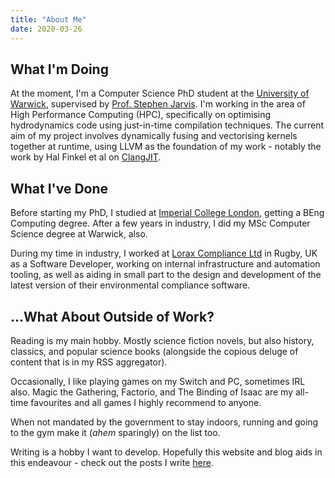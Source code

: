 ```yaml
---
title: "About Me"
date: 2020-03-26
---
```


## What I'm Doing

At the moment, I'm a Computer Science PhD student at the [University of Warwick](https://warwick.ac.uk), supervised by [Prof. Stephen Jarvis](https://warwick.ac.uk/fac/sci/dcs/people/stephen_jarvis/). I'm working in the area of High Performance Computing (HPC), specifically on optimising hydrodynamics code using just-in-time compilation techniques. The current aim of my project involves dynamically fusing and vectorising kernels together at runtime, using LLVM as the foundation of my work - notably the work by Hal Finkel et al on [ClangJIT](https://arxiv.org/abs/1904.08555).

## What I've Done

Before starting my PhD, I studied at [Imperial College London](https://www.imperial.ac.uk), getting a BEng Computing degree. After a few years in industry, I did my MSc Computer Science degree at Warwick, also.

During my time in industry, I worked at [Lorax Compliance Ltd](https://www.loraxcompliance.com/) in Rugby, UK as a Software Developer, working on internal infrastructure and automation tooling, as well as aiding in small part to the design and development of the latest version of their environmental compliance software.

## ...What About Outside of Work?

Reading is my main hobby. Mostly science fiction novels, but also history, classics, and popular science books (alongside the copious deluge of content that is in my RSS aggregator).

Occasionally, I like playing games on my Switch and PC, sometimes IRL also. Magic the Gathering, Factorio, and The Binding of Isaac are my all-time favourites and all games I highly recommend to anyone.

When not mandated by the government to stay indoors, running and going to the gym make it (*ahem* sparingly) on the list too.

Writing is a hobby I want to develop. Hopefully this website and blog aids in this endeavour - check out the posts I write [here](/posts).
